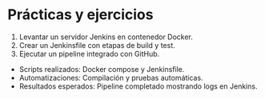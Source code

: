 # Prácticas y ejercicios

1. Levantar un servidor Jenkins en contenedor Docker.
2. Crear un Jenkinsfile con etapas de build y test.
3. Ejecutar un pipeline integrado con GitHub.

- Scripts realizados: Docker compose y Jenkinsfile.
- Automatizaciones: Compilación y pruebas automáticas.
- Resultados esperados: Pipeline completado mostrando logs en Jenkins.
